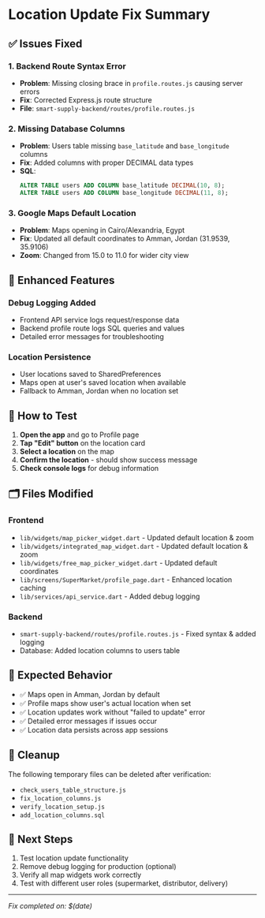 # Location Update Fix Summary

## ✅ Issues Fixed

### 1. **Backend Route Syntax Error**
- **Problem**: Missing closing brace in `profile.routes.js` causing server errors
- **Fix**: Corrected Express.js route structure
- **File**: `smart-supply-backend/routes/profile.routes.js`

### 2. **Missing Database Columns**
- **Problem**: Users table missing `base_latitude` and `base_longitude` columns
- **Fix**: Added columns with proper DECIMAL data types
- **SQL**: 
  ```sql
  ALTER TABLE users ADD COLUMN base_latitude DECIMAL(10, 8);
  ALTER TABLE users ADD COLUMN base_longitude DECIMAL(11, 8);
  ```

### 3. **Google Maps Default Location**
- **Problem**: Maps opening in Cairo/Alexandria, Egypt
- **Fix**: Updated all default coordinates to Amman, Jordan (31.9539, 35.9106)
- **Zoom**: Changed from 15.0 to 11.0 for wider city view

## 🔧 Enhanced Features

### **Debug Logging Added**
- Frontend API service logs request/response data
- Backend profile route logs SQL queries and values
- Detailed error messages for troubleshooting

### **Location Persistence**
- User locations saved to SharedPreferences
- Maps open at user's saved location when available
- Fallback to Amman, Jordan when no location set

## 📱 How to Test

1. **Open the app** and go to Profile page
2. **Tap "Edit" button** on the location card
3. **Select a location** on the map
4. **Confirm the location** - should show success message
5. **Check console logs** for debug information

## 🗂️ Files Modified

### Frontend
- `lib/widgets/map_picker_widget.dart` - Updated default location & zoom
- `lib/widgets/integrated_map_widget.dart` - Updated default location & zoom
- `lib/widgets/free_map_picker_widget.dart` - Updated default coordinates
- `lib/screens/SuperMarket/profile_page.dart` - Enhanced location caching
- `lib/services/api_service.dart` - Added debug logging

### Backend
- `smart-supply-backend/routes/profile.routes.js` - Fixed syntax & added logging
- Database: Added location columns to users table

## 🎯 Expected Behavior

- ✅ Maps open in Amman, Jordan by default
- ✅ Profile maps show user's actual location when set
- ✅ Location updates work without "failed to update" error
- ✅ Detailed error messages if issues occur
- ✅ Location data persists across app sessions

## 🧹 Cleanup

The following temporary files can be deleted after verification:
- `check_users_table_structure.js`
- `fix_location_columns.js` 
- `verify_location_setup.js`
- `add_location_columns.sql`

## 🔄 Next Steps

1. Test location update functionality
2. Remove debug logging for production (optional)
3. Verify all map widgets work correctly
4. Test with different user roles (supermarket, distributor, delivery)

---
*Fix completed on: $(date)*
